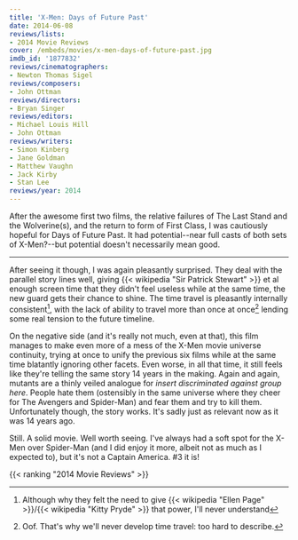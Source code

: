 ```yaml
---
title: 'X-Men: Days of Future Past'
date: 2014-06-08
reviews/lists:
- 2014 Movie Reviews
cover: /embeds/movies/x-men-days-of-future-past.jpg
imdb_id: '1877832'
reviews/cinematographers:
- Newton Thomas Sigel
reviews/composers:
- John Ottman
reviews/directors:
- Bryan Singer
reviews/editors:
- Michael Louis Hill
- John Ottman
reviews/writers:
- Simon Kinberg
- Jane Goldman
- Matthew Vaughn
- Jack Kirby
- Stan Lee
reviews/year: 2014
---
```

After the awesome first two films, the relative failures of The Last Stand and the Wolverine(s), and the return to form of First Class, I was cautiously hopeful for Days of Future Past. It had potential--near full casts of both sets of X-Men?--but potential doesn't necessarily mean good.

<!--more-->

---


After seeing it though, I was again pleasantly surprised. They deal with the parallel story lines well, giving {{< wikipedia "Sir Patrick Stewart" >}} et al enough screen time that they didn't feel useless while at the same time, the new guard gets their chance to shine. The time travel is pleasantly internally consistent[^1], with the lack of ability to travel more than once at once[^2] lending some real tension to the future timeline.

On the negative side (and it's really not much, even at that), this film manages to make even more of a mess of the X-Men movie universe continuity, trying at once to unify the previous six films while at the same time blatantly ignoring other facets. Even worse, in all that time, it still feels like they're telling the same story 14 years in the making. Again and again, mutants are a thinly veiled analogue for *insert discriminated against group here*. People hate them (ostensibly in the same universe where they cheer for The Avengers and Spider-Man) and fear them and try to kill them. Unfortunately though, the story works. It's sadly just as relevant now as it was 14 years ago.

Still. A solid movie. Well worth seeing. I've always had a soft spot for the X-Men over Spider-Man (and I did enjoy it more, albeit not as much as I expected to), but it's not a Captain America. #3 it is!

{{< ranking "2014 Movie Reviews" >}}

[^1]: Although why they felt the need to give {{< wikipedia "Ellen Page" >}}/{{< wikipedia "Kitty Pryde" >}} that power, I'll never understand
[^2]: Oof. That's why we'll never develop time travel: too hard to describe.
